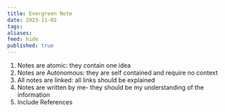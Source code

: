 ```yaml
---
title: Evergreen Note
date: 2023-11-02
tags: 
aliases: 
feed: hide
published: true
---
```


1. Notes are atomic: they contain one idea 
2. Notes are Autonomous: they are self contained and require no context
3. All notes are linked: all links should be explained
4. Notes are written by me- they should be my understanding of the information
5. Include References 